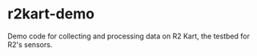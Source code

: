 # r2kart-demo
Demo code for collecting and processing data on R2 Kart, the testbed for R2's sensors.

